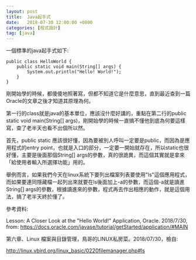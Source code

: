 ```yaml
---
layout: post
title:  Java起手式
date:   2018-07-30 12:00:00 +0800
categories: [程式設計]
tag: [java]
---
```



一個標準的java起手式如下:

```java=
public class HelloWorld {
    public static void main(String[] args) {
        System.out.println("Hello! World!");
    }
}
```

剛開始學的時候，都傻傻地照著寫，但都不知道它是什麼意思，直到最近查到一篇Oracle的文章之後才知道其原理為何。

第一行的class就是java的基本單位，應該沒什麼好講的，重點在第二行的public static void main(String[] args)，剛開始學的時候一直搞不懂他到底為何要這樣寫，查了老半天也看不出個所以然。

首先，public static 應該很好懂，因為要被別人呼叫一定要是public，而因為是應用程式的entry point，也就是入口的部分，一定要一開始就存在，所以static也很好懂，主要是後面那個String[] args的參數，真的很詭異，而這個其實就是拿來「給使用者輸入所選擇功能」用的。

舉例而言，如果我們今天在linux系統下要列出檔案列表要使用"ls"這個應用程式，而如果要連同隱藏檔一起列出來就要在ls後面加上-a的參數，而這個-a就是讀進String[] args的參數，根據讀進來的參數，程式再去作出相應的動作，就是這個用法，搞了老半天終於懂了。

參考資料:

Lesson: A Closer Look at the "Hello World!" Application, Oracle. 2018/7/30, from: https://docs.oracle.com/javase/tutorial/getStarted/application/#MAIN

第六章、Linux 檔案與目錄管理，鳥哥的LINUX私房菜。2018/07/30，檢自:

http://linux.vbird.org/linux_basic/0220filemanager.php#ls